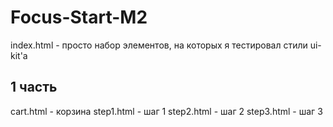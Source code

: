# Focus-Start-M2

index.html - просто набор элементов, на которых я тестировал стили ui-kit'а

## 1 часть
cart.html - корзина
step1.html - шаг 1
step2.html - шаг 2
step3.html - шаг 3
